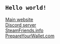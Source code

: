 ## ``` Hello world! ```

[Main website](https://rysanlos.me)\
[Discord server](https://rysanlos.me/discord)\
[SteamFriends.info](https://steamfriends.info)\
[PrepareYourWallet.com](https://prepareyourwallet.com)
